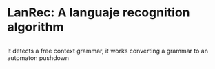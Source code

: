 # LanRec: A languaje recognition algorithm
## 
It detects a free context grammar, it works converting a grammar to an automaton pushdown
